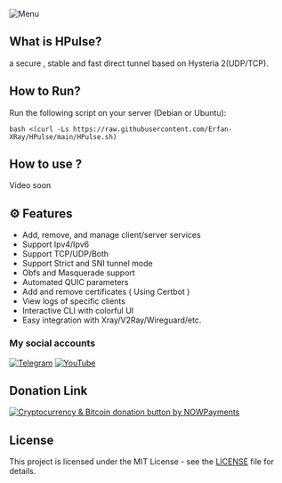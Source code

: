 
![Menu](https://github.com/Erfan-XRay/HPulse/blob/main/menu.png)

## What is HPulse?
a secure , stable and fast direct tunnel based on Hysteria 2(UDP/TCP).
## How to Run?
Run the following script on your server (Debian or Ubuntu):
```
bash <(curl -Ls https://raw.githubusercontent.com/Erfan-XRay/HPulse/main/HPulse.sh)
```
## How to use ?
Video soon
## ⚙️ Features
- Add, remove, and manage client/server services
- Support Ipv4/Ipv6
- Support TCP/UDP/Both
- Support Strict and SNI tunnel mode
- Obfs and Masquerade support
- Automated QUIC parameters
- Add and remove certificates ( Using Certbot )
- View logs of specific clients
- Interactive CLI with colorful UI
- Easy integration with Xray/V2Ray/Wireguard/etc.

### My social accounts

[![Telegram](https://img.shields.io/badge/Telegram--0088CC?style=for-the-badge&logo=telegram&logoColor=white)](https://t.me/Erfan_XRay) 
[![YouTube](https://img.shields.io/badge/YouTube--FF0000?style=for-the-badge&logo=youtube&logoColor=white)](https://www.youtube.com/@Erfan_XRay/videos)

## Donation Link

<a href="https://nowpayments.io/donation?api_key=HHZTHS8-YC9MEHG-HTC73AH-5WVP950" target="_blank" rel="noreferrer noopener">
    <img src="https://nowpayments.io/images/embeds/donation-button-white.svg" alt="Cryptocurrency & Bitcoin donation button by NOWPayments">
</a>

## License

This project is licensed under the MIT License - see the [LICENSE](./LICENSE) file for details.
